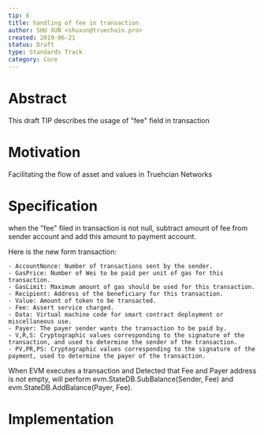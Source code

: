 ```yaml
---
tip: 6
title: handling of fee in transaction
author: SHU XUN <shuxun@truechain.pro>
created: 2019-06-21
status: Draft
type: Standards Track
category: Core
---
```


# Abstract

This draft TIP describes the usage of "fee" field in transaction

# Motivation

Facilitating the flow of asset and values in Truehcian Networks

# Specification

when the "fee" filed in transaction is not null, subtract amount of fee from sender account and add this amount to payment account.

Here is the new form transaction:

```
- AccountNonce: Number of transactions sent by the sender.
- GasPrice: Number of Wei to be paid per unit of gas for this transaction.
- GasLimit: Maximum amount of gas should be used for this transaction.
- Recipient: Address of the beneficiary for this transaction.
- Value: Amount of token to be transacted.
- Fee: Assert service charged.
- Data: Virtual machine code for smart contract deployment or miscellaneous use.
- Payer: The payer sender wants the transaction to be paid by.
- V,R,S: Cryptographic values corresponding to the signature of the transaction, and used to determine the sender of the transaction.
- PV,PR,PS: Cryptographic values corresponding to the signature of the payment, used to determine the payer of the transaction.
```
When EVM executes a transaction and Detected that Fee and Payer address is not empty,
will perform evm.StateDB.SubBalance(Sender, Fee) and evm.StateDB.AddBalance(Payer, Fee).

# Implementation



